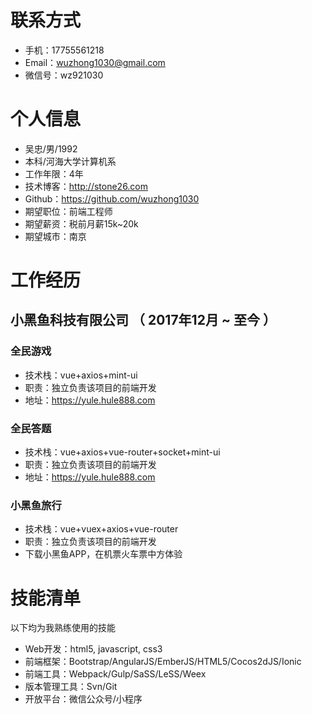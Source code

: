 # 联系方式

- 手机：17755561218
- Email：wuzhong1030@gmail.com
- 微信号：wz921030


# 个人信息

 - 吴忠/男/1992 
 - 本科/河海大学计算机系 
 - 工作年限：4年
 - 技术博客：http://stone26.com
 - Github：https://github.com/wuzhong1030
 - 期望职位：前端工程师
 - 期望薪资：税前月薪15k~20k
 - 期望城市：南京


# 工作经历

## 小黑鱼科技有限公司 （ 2017年12月 ~ 至今 ）

### 全民游戏
- 技术栈：vue+axios+mint-ui
- 职责：独立负责该项目的前端开发
- 地址：https://yule.hule888.com

### 全民答题 
- 技术栈：vue+axios+vue-router+socket+mint-ui
- 职责：独立负责该项目的前端开发
- 地址：https://yule.hule888.com

### 小黑鱼旅行
- 技术栈：vue+vuex+axios+vue-router
- 职责：独立负责该项目的前端开发
- 下载小黑鱼APP，在机票火车票中方体验

# 技能清单

以下均为我熟练使用的技能

- Web开发：html5, javascript, css3
- 前端框架：Bootstrap/AngularJS/EmberJS/HTML5/Cocos2dJS/Ionic
- 前端工具：Webpack/Gulp/SaSS/LeSS/Weex
- 版本管理工具：Svn/Git
- 开放平台：微信公众号/小程序